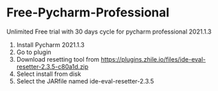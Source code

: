 # Free-Pycharm-Professional
Unlimited Free trial with 30 days cycle for pycharm professional 2021.1.3
1. Install Pycharm 2021.1.3
2. Go to plugin
3. Download resetting tool from https://plugins.zhile.io/files/ide-eval-resetter-2.3.5-c80a1d.zip
4. Select install from disk
5. Select the JARfile named ide-eval-resetter-2.3.5

